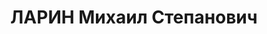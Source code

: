 ---
title: ЛАРИН Михаил Степанович
description: "полковой комиссар, ответ. секретарь окружной парткомиссии ХВО. \n  ВКВС\
  \ - 09.12.1937, ВМН. Расстрелян 10.12.1937, Харьков"
---